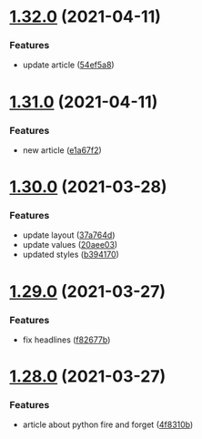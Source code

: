 # [1.32.0](https://github.com/MihaiNueleanu/blog/compare/1.31.0...1.32.0) (2021-04-11)


### Features

* update article ([54ef5a8](https://github.com/MihaiNueleanu/blog/commit/54ef5a8ae33eab49e0f65c395afed1199596e079))



# [1.31.0](https://github.com/MihaiNueleanu/blog/compare/1.30.0...1.31.0) (2021-04-11)


### Features

* new article ([e1a67f2](https://github.com/MihaiNueleanu/blog/commit/e1a67f293cdab2e08ed4b73a4602b52ee88af1ac))



# [1.30.0](https://github.com/MihaiNueleanu/blog/compare/1.29.0...1.30.0) (2021-03-28)


### Features

* update layout ([37a764d](https://github.com/MihaiNueleanu/blog/commit/37a764d0bad4a54a077a9f2204cbb0167ded28ce))
* update values ([20aee03](https://github.com/MihaiNueleanu/blog/commit/20aee030fd52f0017472957cacf31fb5975a76d8))
* updated styles ([b394170](https://github.com/MihaiNueleanu/blog/commit/b3941709386c4f8895b49d866b8050142b6ce44f))



# [1.29.0](https://github.com/MihaiNueleanu/blog/compare/1.28.0...1.29.0) (2021-03-27)


### Features

* fix headlines ([f82677b](https://github.com/MihaiNueleanu/blog/commit/f82677bb70201ded62a56a89f54ff060b401a16f))



# [1.28.0](https://github.com/MihaiNueleanu/blog/compare/1.27.1...1.28.0) (2021-03-27)


### Features

* article about python fire and forget ([4f8310b](https://github.com/MihaiNueleanu/blog/commit/4f8310b153a695cf4371bc1a589efef024c4cb07))



